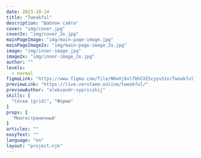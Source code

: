 ```yaml
---
date: 2023-10-14
title: "Tweakful"
description: "Шаблон сайта"
cover: "img/cover.jpg"
cover2x: "img/cover_2x.jpg"
mainPageImage: "img/main-page-image.jpg"
mainPageImage2x: "img/main-page-image_2x.jpg"
image: "img/inner-image.jpg"
image2x: "img/inner-image_2x.jpg"
author: ""
levels:
  - normal
figmaLink: "https://www.figma.com/file/NKwVj6xlfbhCXZScyyvS1n/Tweakful?type=design&node-id=115%3A295&mode=design&t=dSwCeydWssmHi6FA-1"
previewLink: "https://live.verstaem.online/tweakful/"
previewAuthor: "aleksandr-vypriczkij"
skills: [
  "Сетки (grid)", "Форма"
]
props: [
  'Многостраничный'
]
articles: ""
easyText: ""
language: "en"
layout: "project.njk"
---
```


